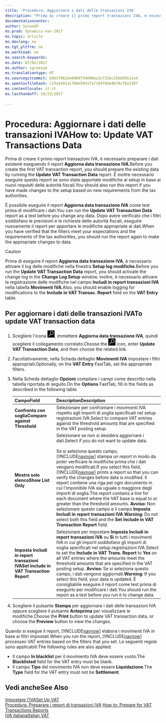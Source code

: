 ```yaml
---
title: 'Procedura: Aggiornare i dati delle transazioni IVA'
description: "Prima di creare il primo report transazioni IVA, è necessario preparare i dati esistenti eseguendo il report **Aggiorna data transazione IVA**."
documentationcenter: 
author: SorenGP
ms.prod: dynamics-nav-2017
ms.topic: article
ms.devlang: na
ms.tgt_pltfrm: na
ms.workload: na
ms.search.keywords: 
ms.date: 07/01/2017
ms.author: sgroespe
ms.translationtype: HT
ms.sourcegitcommit: b9b1f062ee6009f34698ea2cf33bc25bdd5b11e4
ms.openlocfilehash: c33a2e91a1780e5941faf104f04e9b70cf8a330f
ms.contentlocale: it-it
ms.lasthandoff: 10/23/2017

---
```

# <a name="how-to-update-vat-transactions-data"></a><span data-ttu-id="9a8d1-103">Procedura: Aggiornare i dati delle transazioni IVA</span><span class="sxs-lookup"><span data-stu-id="9a8d1-103">How to: Update VAT Transactions Data</span></span>
<span data-ttu-id="9a8d1-104">Prima di creare il primo report transazioni IVA, è necessario preparare i dati esistenti eseguendo il report **Aggiorna data transazione IVA**.</span><span class="sxs-lookup"><span data-stu-id="9a8d1-104">Before you create the first VAT transaction report, you should prepare the existing data by running the **Update VAT Transaction Data** report.</span></span> <span data-ttu-id="9a8d1-105">È inoltre necessario eseguire questo report se sono state apportate modifiche al setup in base ai nuovi requisiti delle autorità fiscali.</span><span class="sxs-lookup"><span data-stu-id="9a8d1-105">You should also run this report if you have made changes to the setup based on new requirements from the tax authorities.</span></span>  

<span data-ttu-id="9a8d1-106">È possibile eseguire il report **Aggiorna data transazione IVA** come test prima di modificare i dati.</span><span class="sxs-lookup"><span data-stu-id="9a8d1-106">You can run the **Update VAT Transaction Data** report as a test before you change any data.</span></span> <span data-ttu-id="9a8d1-107">Dopo avere verificato che i filtri soddisfano le previsioni e le richieste delle autorità fiscali, eseguire nuovamente il report per apportare le modifiche appropriate ai dati.</span><span class="sxs-lookup"><span data-stu-id="9a8d1-107">When you have verified that the filters meet your expectations and the requirements of the tax authorities, you should run the report again to make the appropriate changes to data.</span></span>  

> [!CAUTION]  
>  <span data-ttu-id="9a8d1-108">Prima di eseguire il report **Aggiorna data transazione IVA**, è necessario attivare il log delle modifiche nella finestra **Setup log modifiche**.</span><span class="sxs-lookup"><span data-stu-id="9a8d1-108">Before you run the **Update VAT Transaction Data** report, you should activate the change log in the **Change Log Setup** window.</span></span> <span data-ttu-id="9a8d1-109">Inoltre, è necessario attivare la registrazione delle modifiche nel campo **Includi in report transazioni IVA** nella tabella **Movimenti IVA**.</span><span class="sxs-lookup"><span data-stu-id="9a8d1-109">Also, you should enable logging for modifications to the **Include in VAT Transac. Report** field on the **VAT Entry** table.</span></span>  

## <a name="to-update-vat-transaction-data"></a><span data-ttu-id="9a8d1-110">Per aggiornare i dati delle transazioni IVA</span><span class="sxs-lookup"><span data-stu-id="9a8d1-110">To update VAT transaction data</span></span>  

1.  <span data-ttu-id="9a8d1-111">Scegliere l'icona ![Cerca pagina o report](../../media/ui-search/search_small.png "icona Cerca pagina o report"), immettere **Aggiorna data transazione IVA**, quindi scegliere il collegamento correlato.</span><span class="sxs-lookup"><span data-stu-id="9a8d1-111">Choose the ![Search for Page or Report](../../media/ui-search/search_small.png "Search for Page or Report icon") icon, enter **Update VAT Transaction Data**, and then choose the related link.</span></span>  
2.  <span data-ttu-id="9a8d1-112">Facoltativamente, nella Scheda dettaglio **Movimenti IVA** impostare i filtri appropriati.</span><span class="sxs-lookup"><span data-stu-id="9a8d1-112">Optionally, on the **VAT Entry** FastTab, set the appropriate filters.</span></span>  
3.  <span data-ttu-id="9a8d1-113">Nella Scheda dettaglio **Opzioni** compilare i campi come descritto nella tabella riportata di seguito.</span><span class="sxs-lookup"><span data-stu-id="9a8d1-113">On the **Options** FastTab, fill in the fields as described in the following table.</span></span>  

    |<span data-ttu-id="9a8d1-114">Campo</span><span class="sxs-lookup"><span data-stu-id="9a8d1-114">Field</span></span>|<span data-ttu-id="9a8d1-115">Description</span><span class="sxs-lookup"><span data-stu-id="9a8d1-115">Description</span></span>|  
    |---------------------------------|---------------------------------------|  
    |<span data-ttu-id="9a8d1-116">**Confronta con soglia**</span><span class="sxs-lookup"><span data-stu-id="9a8d1-116">**Compare against Threshold**</span></span>|<span data-ttu-id="9a8d1-117">Selezionare per confrontare i movimenti IVA rispetto agli importi di soglia specificati nel setup registrazioni IVA.</span><span class="sxs-lookup"><span data-stu-id="9a8d1-117">Select to compare VAT entries against the threshold amounts that are specified in the VAT posting setup.</span></span>|  
    |<span data-ttu-id="9a8d1-118">**Mostra solo elenco**</span><span class="sxs-lookup"><span data-stu-id="9a8d1-118">**Show List Only**</span></span>|<span data-ttu-id="9a8d1-119">Selezionare se non si desidera aggiornare i dati.</span><span class="sxs-lookup"><span data-stu-id="9a8d1-119">Select if you do not want to update data.</span></span><br /><br /> <span data-ttu-id="9a8d1-120">Se si seleziona questo campo, [!INCLUDE[navnow](../../includes/navnow_md.md)] stampa un report in modo da poter verificare le modifiche prima che i dati vengano modificati.</span><span class="sxs-lookup"><span data-stu-id="9a8d1-120">If you select this field, [!INCLUDE[navnow](../../includes/navnow_md.md)] prints a report so that you can verify the changes before data is modified.</span></span> <span data-ttu-id="9a8d1-121">Il report contiene una riga per ogni documento in cui l'imponibile IVA sia uguale o maggiore degli importi di soglia.</span><span class="sxs-lookup"><span data-stu-id="9a8d1-121">The report contains a line for each document where the VAT base is equal to or greater than the threshold amounts.</span></span> <span data-ttu-id="9a8d1-122">**Avviso:** Non selezionare questo campo e il campo **Imposta Includi in report transazioni IVA**.</span><span class="sxs-lookup"><span data-stu-id="9a8d1-122">**Warning:**  Do not select both this field and the **Set Include in VAT Transaction Report** field.</span></span>|  
    |<span data-ttu-id="9a8d1-123">**Imposta Includi in report transazioni IVA**</span><span class="sxs-lookup"><span data-stu-id="9a8d1-123">**Set Include in VAT Transaction Report**</span></span>|<span data-ttu-id="9a8d1-124">Selezionare per impostare **Imposta Includi in report transazioni IVA** su **Sì** in tutti i movimenti IVA in cui gli importi soddisfano gli importi di soglia specificati nel setup registrazioni IVA.</span><span class="sxs-lookup"><span data-stu-id="9a8d1-124">Select to set the **Include in VAT Trans. Report** to **Yes** on all VAT entries where the amounts meet the threshold amounts that are specified in the VAT posting setup.</span></span> <span data-ttu-id="9a8d1-125">**Avviso:** Se si seleziona questo campo, i dati vengono aggiornati.</span><span class="sxs-lookup"><span data-stu-id="9a8d1-125">**Warning:**  If you select this field, your data is updated.</span></span> <span data-ttu-id="9a8d1-126">È consigliabile eseguire il report come test prima di eseguirlo per modificare i dati.</span><span class="sxs-lookup"><span data-stu-id="9a8d1-126">You should run the report as a test before you run it to change data.</span></span>|  

4.  <span data-ttu-id="9a8d1-127">Scegliere il pulsante **Stampa** per aggiornare i dati delle transazioni IVA oppure scegliere il pulsante **Anteprima** per visualizzare le modifiche.</span><span class="sxs-lookup"><span data-stu-id="9a8d1-127">Choose the **Print** button to update VAT transaction data, or choose the **Preview** button to view the changes.</span></span>  

<span data-ttu-id="9a8d1-128">Quando si esegue il report, [!INCLUDE[navnow](../../includes/navnow_md.md)] elabora i movimenti IVA in base ai filtri impostati.</span><span class="sxs-lookup"><span data-stu-id="9a8d1-128">When you run the report, [!INCLUDE[navnow](../../includes/navnow_md.md)] processes VAT entries based on the filters that you set.</span></span> <span data-ttu-id="9a8d1-129">Le seguenti regole sono applicabili:</span><span class="sxs-lookup"><span data-stu-id="9a8d1-129">The following rules are also applied:</span></span>  

- <span data-ttu-id="9a8d1-130">Il campo **In blacklist** per il movimento IVA deve essere vuoto.</span><span class="sxs-lookup"><span data-stu-id="9a8d1-130">The **Blacklisted** field for the VAT entry must be blank.</span></span>  
- <span data-ttu-id="9a8d1-131">Il campo **Tipo** del movimento IVA non deve essere **Liquidazione**.</span><span class="sxs-lookup"><span data-stu-id="9a8d1-131">The **Type** field for the VAT entry must not be **Settlement**.</span></span>  

## <a name="see-also"></a><span data-ttu-id="9a8d1-132">Vedi anche</span><span class="sxs-lookup"><span data-stu-id="9a8d1-132">See Also</span></span>  
[<span data-ttu-id="9a8d1-133">Impostare l'IVA</span><span class="sxs-lookup"><span data-stu-id="9a8d1-133">Set Up VAT</span></span>](../../finance-setup-vat.md)  
 <span data-ttu-id="9a8d1-134">[Procedura: Preparare i report di transazioni IVA](how-to-prepare-for-vat-transactions-reports.md) </span><span class="sxs-lookup"><span data-stu-id="9a8d1-134">[How to: Prepare for VAT Transactions Reports](how-to-prepare-for-vat-transactions-reports.md) </span></span>  
 [<span data-ttu-id="9a8d1-135">IVA italiana</span><span class="sxs-lookup"><span data-stu-id="9a8d1-135">Italian VAT</span></span>](italian-vat.md)   


